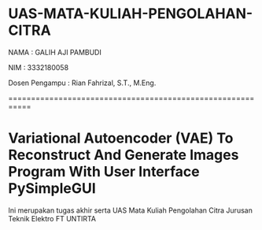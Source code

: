 # UAS-MATA-KULIAH-PENGOLAHAN-CITRA


NAMA : GALIH AJI PAMBUDI

NIM : 3332180058

Dosen Pengampu : Rian Fahrizal, S.T., M.Eng.

===========================================================

# Variational Autoencoder (VAE) To Reconstruct And Generate Images Program With User Interface PySimpleGUI



Ini merupakan tugas akhir serta UAS Mata Kuliah Pengolahan Citra Jurusan Teknik Elektro FT UNTIRTA

